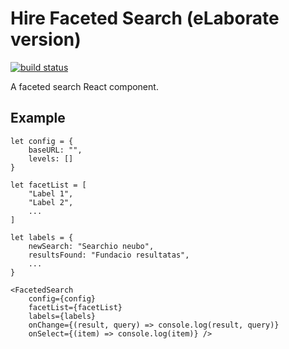 # Hire Faceted Search (eLaborate version)

[![build status](https://travis-ci.org/HuygensING/hire-faceted-search-elab.svg?branch=master "Build status")](https://travis-ci.org/HuygensING/hire-faceted-search-elab)


A faceted search React component.

## Example

	let config = {
		baseURL: "",
		levels: []
	}

	let facetList = [
		"Label 1",
		"Label 2",
		...
	]

	let labels = {
		newSearch: "Searchio neubo",
		resultsFound: "Fundacio resultatas",
		...
	}

	<FacetedSearch
		config={config}
		facetList={facetList}
		labels={labels}
		onChange={(result, query) => console.log(result, query)}
		onSelect={(item) => console.log(item)} />